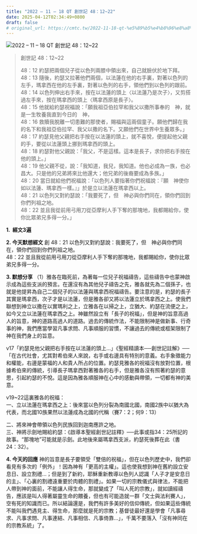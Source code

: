```yaml
---
title: "2022 – 11 – 18 QT 創世記 48：12~22"
date: 2025-04-12T02:34:49+0800
draft: false
# original_url: https://cmtc.tw/2022-11-18-qt-%e5%89%b5%e4%b8%96%e8%a8%98-48%ef%bc%9a1222
---
```


![2022 – 11 – 18 QT 創世記 48：12\~22](/images/qt.jpg  "2022 – 11 – 18 QT 創世記 48：12\~22")

> 創世記 48：12\~22
>
> 48：12 約瑟把兩個兒子從以色列兩膝中領出來，自己就臉伏於地下拜。  
> 48：13 隨後，約瑟又拉著他們兩個，以法蓮在他的右手裏，對著以色列的左手，瑪拿西在他的左手裏，對著以色列的右手，領他們到以色列的跟前。  
> 48：14 以色列伸出右手來，按在以法蓮的頭上〈以法蓮乃是次子〉，又剪搭過左手來，按在瑪拿西的頭上〈瑪拿西原是長子〉。  
> 48：15 他就給約瑟祝福說：「願我祖亞伯拉罕和我父以撒所事奉的　神，就是一生牧養我直到今日的　神，  
> 48：16 救贖我脫離一切患難的那使者，賜福與這兩個童子。願他們歸在我的名下和我祖亞伯拉罕、我父以撒的名下。又願他們在世界中生養眾多。」  
> 48：17 約瑟見他父親把右手按在以法蓮的頭上，就不喜悅，便提起他父親的手，要從以法蓮頭上挪到瑪拿西的頭上。  
> 48：18 約瑟對他父親說：「我父，不是這樣。這本是長子，求你把右手按在他的頭上。」  
> 48：19 他父親不從，說：「我知道，我兒，我知道。他也必成為一族，也必昌大。只是他的兄弟將來比他還大；他兄弟的後裔要成為多族。」  
> 48：20 當日就給他們祝福說：「以色列人要指著你們祝福說：『願　神使你如以法蓮、瑪拿西一樣。』」於是立以法蓮在瑪拿西以上。  
> 48：21 以色列又對約瑟說：「我要死了，但　神必與你們同在，領你們回到你們列祖之地。  
> 48：22 並且我從前用弓用刀從亞摩利人手下奪的那塊地，我都賜給你，使你比眾弟兄多得一分。」

**1.  經文3遍**

**2. 今天默想經文**
創 48：21 以色列又對約瑟說：我要死了，但　神必與你們同在，領你們回到你們列祖之地。  
48：22 並且我從前用弓用刀從亞摩利人手下奪的那塊地，我都賜給你，使你比眾弟兄多得一分。

**3. 默想分享**
（1）雅各在臨死前，為著每一位兒子祝福禱告，這些禱告中也蒙神啟示成為這些支派的預言。在還沒有為其他兒子禱告之先，雅各就先為二個孫子，也就是他提昇為自己二個兒子的以法蓮與瑪拿西祝福禱告。要注意的是，約瑟的長子其實是瑪拿西，次子才是以法蓮，但是雅各卻又將以法蓮立於瑪拿西之上。使我們聯想到神立以撒在以實瑪利之上，立雅各在以掃之上，立猶大、約瑟在流便之上，如今又立以法蓮在瑪拿西之上。神雖然設立有「長子的祝福」，但是神的旨意高過人的旨意，神的道路高過人的道路。過去的傳統作法，不能限制神是做新事、行奇事的神，我們應當學習凡事求問、凡事順服的習慣，不讓過去的傳統或框架限制了神在我們身上的旨意。

v17「約瑟見他父親把右手按在以法蓮的頭上…」《聖經精讀本──創世記註解》──「在古代社會，尤其對希伯來人來說，右手或右邊具有特別的意義。右手象徵能力和權能，右邊是蒙福的人和貴人所占的位置。約瑟見雅各的祝福沒有放對位置，根據希伯來的傳統，引導長子瑪拿西對著雅各的右手，但是雅各沒有照著約瑟的意思，引起約瑟的不悅。這是因為雅各順服神在心中的感動與帶領，一切都有神的美意。

v19\~22這裏雅各的祝福：  
一、立以法蓮在瑪拿西之上：後來當以色列分裂為南國北國，南國2族中以猶大為代表，而北國10族果然以法蓮成為北國的代稱（賽7：2；何9：13）

二、將來神會帶領以色列民族回到迦南應許之地。  
三、神將示劍地賜給約瑟：《啟導本聖經創世記註釋》──此事或指34：25所記的故事。“那塊地”可能就是示劍。此地後來屬瑪拿西支派，約瑟死後葬在此（書24：32）。

**4. 今天的回應**
神的旨意是長子要領受「雙倍的祝福」，但在以色列歷史中，我們卻看見有多次的「例外」！因為神有「更高的主權」。這也使我想到神在舊約設立安息日、設立割禮…；但是到了新約，耶穌重新教導以色列人認識「人子才是安息日的主」、「心裏的割禮遠重要於肉體的割禮」。如果一切的宗教儀式與律法，不能把人帶到神的面前，不能讓人得生命，那就變成了「叫人死的宗教」，就如讀經禱告，應該是叫人得著屬靈生命的餵養，但也有可能造就一群「文士與法利賽人」，空有死的知識而已。所以結論還是，我們有許多美好的信仰傳統，但如果這些傳統不能叫我們遇見主、得生命，那麼就是死的宗教；基督徒最好還是學會「凡事尋求、凡事求問、凡事連結、凡事相信、凡事倚靠…」，千萬不要落入「沒有神同在的宗教系統」了。
